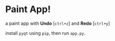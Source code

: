 # Paint App!
a paint app with **Undo** [`ctrl+z`] and **Redo** [`ctrl+y`]

install `pyqt` using `pip`, then run `app.py`.
